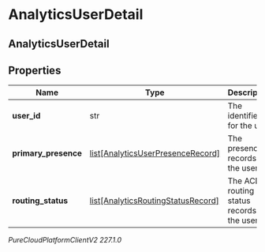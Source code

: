 # AnalyticsUserDetail

## AnalyticsUserDetail

## Properties

|Name | Type | Description | Notes|
|------------ | ------------- | ------------- | -------------|
| **user_id** | str | The identifier for the user | [optional] |
| **primary_presence** | [list[AnalyticsUserPresenceRecord]](AnalyticsUserPresenceRecord) | The presence records for the user | [optional] |
| **routing_status** | [list[AnalyticsRoutingStatusRecord]](AnalyticsRoutingStatusRecord) | The ACD routing status records for the user | [optional] |



_PureCloudPlatformClientV2 227.1.0_
